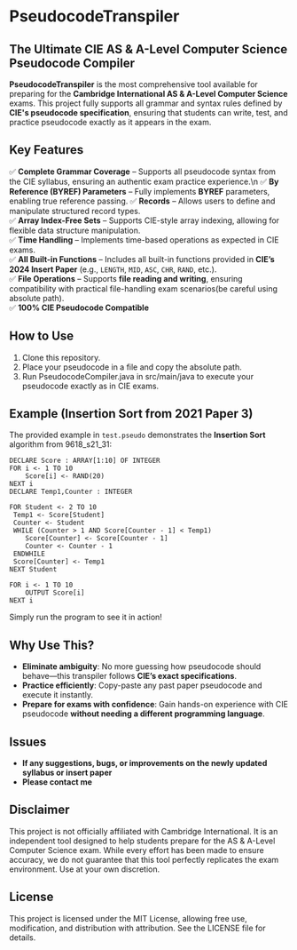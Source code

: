 # PseudocodeTranspiler

## The Ultimate CIE AS & A-Level Computer Science Pseudocode Compiler

**PseudocodeTranspiler** is the most comprehensive tool available for preparing for the **Cambridge International AS & A-Level Computer Science** exams. This project fully supports all grammar and syntax rules defined by **CIE's pseudocode specification**, ensuring that students can write, test, and practice pseudocode exactly as it appears in the exam.

## Key Features

✅ **Complete Grammar Coverage** – Supports all pseudocode syntax from the CIE syllabus, ensuring an authentic exam practice experience.\n
✅ **By Reference (BYREF) Parameters** – Fully implements **BYREF** parameters, enabling true reference passing.
✅ **Records** – Allows users to define and manipulate structured record types.  
✅ **Array Index-Free Sets** – Supports CIE-style array indexing, allowing for flexible data structure manipulation.  
✅ **Time Handling** – Implements time-based operations as expected in CIE exams.  
✅ **All Built-in Functions** – Includes all built-in functions provided in **CIE’s 2024 Insert Paper** (e.g., `LENGTH`, `MID`, `ASC`, `CHR`, `RAND`, etc.).  
✅ **File Operations** – Supports **file reading and writing**, ensuring compatibility with practical file-handling exam scenarios(be careful using absolute path).  
✅ **100% CIE Pseudocode Compatible**

## How to Use

1. Clone this repository.
2. Place your pseudocode in a file and copy the absolute path.
3. Run PseudocodeCompiler.java in src/main/java to execute your pseudocode exactly as in CIE exams.

## Example (Insertion Sort from 2021 Paper 3)

The provided example in `test.pseudo` demonstrates the **Insertion Sort** algorithm from 9618_s21_31:
```pseudocode
DECLARE Score : ARRAY[1:10] OF INTEGER
FOR i <- 1 TO 10
    Score[i] <- RAND(20)
NEXT i
DECLARE Temp1,Counter : INTEGER

FOR Student <- 2 TO 10
 Temp1 <- Score[Student]
 Counter <- Student
 WHILE (Counter > 1 AND Score[Counter - 1] < Temp1)
    Score[Counter] <- Score[Counter - 1]
    Counter <- Counter - 1
 ENDWHILE
 Score[Counter] <- Temp1
NEXT Student

FOR i <- 1 TO 10
    OUTPUT Score[i]
NEXT i
```
Simply run the program to see it in action!

## Why Use This?
- **Eliminate ambiguity**: No more guessing how pseudocode should behave—this transpiler follows **CIE’s exact specifications**.
- **Practice efficiently**: Copy-paste any past paper pseudocode and execute it instantly.
- **Prepare for exams with confidence**: Gain hands-on experience with CIE pseudocode **without needing a different programming language**.

## Issues
- **If any suggestions, bugs, or improvements on the newly updated syllabus or insert paper**
- **Please contact me**

## Disclaimer
This project is not officially affiliated with Cambridge International. It is an independent tool designed to help students prepare for the AS & A-Level Computer Science exam. While every effort has been made to ensure accuracy, we do not guarantee that this tool perfectly replicates the exam environment. Use at your own discretion.

## License
This project is licensed under the MIT License, allowing free use, modification, and distribution with attribution. See the LICENSE file for details.
